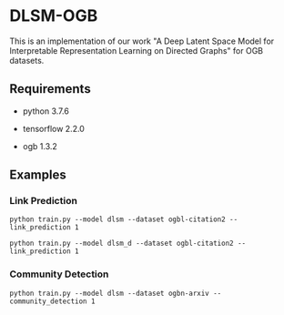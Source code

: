 # DLSM-OGB

This is an implementation of our work "A Deep Latent Space Model for Interpretable Representation Learning on Directed Graphs" for OGB datasets.

## Requirements

- python 3.7.6

- tensorflow 2.2.0

- ogb 1.3.2

## Examples

### Link Prediction

```
python train.py --model dlsm --dataset ogbl-citation2 --link_prediction 1
```
```
python train.py --model dlsm_d --dataset ogbl-citation2 --link_prediction 1
```

### Community Detection

```
python train.py --model dlsm --dataset ogbn-arxiv --community_detection 1
```
